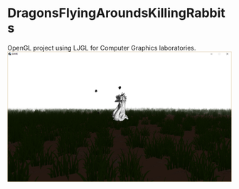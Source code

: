 # DragonsFlyingAroundsKillingRabbits
OpenGL project using LJGL for Computer Graphics laboratories.
<br />
![alt text](https://raw.githubusercontent.com/Anteklantek/DragonsFlyingAroundsKillingRabbits/master/screenshotpng.png) <br />
